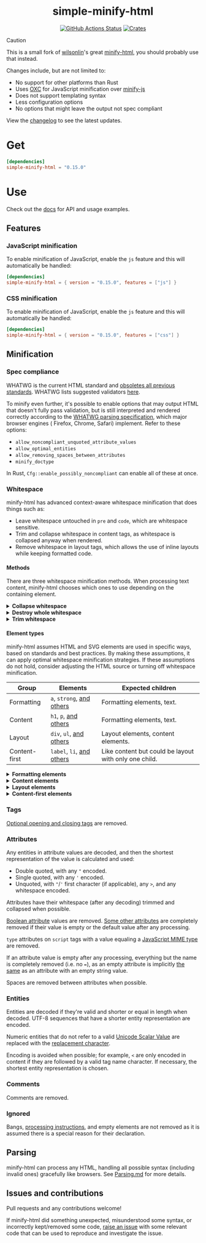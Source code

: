 <h1 align="center">simple-minify-html</h1>
<p align="center">
    <a href="https://github.com/sondr3/simple-minify-html/actions"><img alt="GitHub Actions Status" src="https://github.com/sondr3/simple-minify-html/workflows/pipeline/badge.svg" /></a>
    <a href="https://crates.io/crates/simple-minify-html"><img alt="Crates" src="https://img.shields.io/crates/v/simple-minify-html.svg" /></a>
</p>

> [!CAUTION]
> This is a small fork of [wilsonlin][wilson]'s great [minify-html][fork], you
> should probably use that instead.

Changes include, but are not limited to:

- No support for other platforms than Rust
- Uses [OXC](https://oxc.rs/) for JavaScript minification over [minify-js](https://github.com/wilsonzlin/minify-js)
- Does not support templating syntax
- Less configuration options
- No options that might leave the output not spec compliant

View the [changelog](./CHANGELOG.md) to see the latest updates.

# Get

```toml
[dependencies]
simple-minify-html = "0.15.0"
```

# Use

Check out the [docs](https://docs.rs/simple-minify-html) for API and usage examples.

## Features

### JavaScript minification

To enable minification of JavaScript, enable the `js` feature and this will
automatically be handled:

```toml
[dependencies]
simple-minify-html = { version = "0.15.0", features = ["js"] }
```

### CSS minification

To enable minification of JavaScript, enable the `js` feature and this will
automatically be handled:

```toml
[dependencies]
simple-minify-html = { version = "0.15.0", features = ["css"] }
```

## Minification

### Spec compliance

WHATWG is the current HTML standard and [obsoletes all previous standards](https://www.w3.org/html/). WHATWG lists
suggested validators [here](https://whatwg.org/validator/).

To minify even further, it's possible to enable options that may output HTML that doesn't fully pass validation, but is
still interpreted and rendered correctly according to
the [WHATWG parsing specification](https://html.spec.whatwg.org/multipage/parsing.html), which major browser engines (
Firefox, Chrome, Safari) implement. Refer to these options:

- `allow_noncompliant_unquoted_attribute_values`
- `allow_optimal_entities`
- `allow_removing_spaces_between_attributes`
- `minify_doctype`

In Rust, `Cfg::enable_possibly_noncompliant` can enable all of these at once.

### Whitespace

minify-html has advanced context-aware whitespace minification that does things such as:

- Leave whitespace untouched in `pre` and `code`, which are whitespace sensitive.
- Trim and collapse whitespace in content tags, as whitespace is collapsed anyway when rendered.
- Remove whitespace in layout tags, which allows the use of inline layouts while keeping formatted code.

#### Methods

There are three whitespace minification methods. When processing text content, minify-html chooses which ones to use
depending on the containing element.

<details>
<summary><strong>Collapse whitespace</strong></summary>

> **Applies to:** any element except [whitespace sensitive](./minify-html-common/src/spec/tag/whitespace.rs) elements.

Reduce a sequence of whitespace characters in text nodes to a single space (U+0020).

<table><thead><tr><th>Before<th>After<tbody><tr><td>

```html
<p>↵
    ··The·quick·brown·fox↵
    ··jumps·over·the·lazy↵
    ··dog.↵
</p>
```

<td>

```html
<p>·The·quick·brown·fox·jumps·over·the·lazy·dog.·</p>
```

</table>
</details>

<details>
<summary><strong>Destroy whole whitespace</strong></summary>

> **Applies to:** any element
>
except [whitespace sensitive](./minify-html-common/src/spec/tag/whitespace.rs), [content](src/spec/tag/whitespace.rs), [content-first](./minify-html-common/src/spec/tag/whitespace.rs),
> and [formatting](./minify-html-common/src/spec/tag/whitespace.rs) elements.

Remove any text nodes between tags that only consist of whitespace characters.

<table><thead><tr><th>Before<th>After<tbody><tr><td>

```html

<ul>↵
    ··
    <li>A</li>
    ↵
    ··
    <li>B</li>
    ↵
    ··
    <li>C</li>
    ↵
</ul>
```

<td>

```html

<ul>↵
    ··
    <li>A</li>
    <li>B</li>
    <li>C</li>
    ↵
</ul>
```

</table>
</details>

<details>
<summary><strong>Trim whitespace</strong></summary>

> **Applies to:** any element except [whitespace sensitive](./minify-html-common/src/spec/tag/whitespace.rs)
> and [formatting](./minify-html-common/src/spec/tag/whitespace.rs) elements.

Remove any leading/trailing whitespace from any leading/trailing text nodes of a tag.

<table><thead><tr><th>Before<th>After<tbody><tr><td>

```html
<p>↵
    ··Hey,·I·<em>just</em>·found↵
    ··out·about·this·<strong>cool</strong>·website!↵
    ··<sup>[1]</sup>↵
</p>
```

<td>

```html
<p>Hey,·I·<em>just</em>·found↵
    ··out·about·this·<strong>cool</strong>·website!↵
    ··<sup>[1]</sup></p>
```

</table>
</details>

#### Element types

minify-html assumes HTML and SVG elements are used in specific ways, based on standards and best practices. By making
these assumptions, it can apply optimal whitespace minification strategies. If these assumptions do not hold, consider
adjusting the HTML source or turning off whitespace minification.

| Group         | Elements                                                                     | Expected children                                     |
|---------------|------------------------------------------------------------------------------|-------------------------------------------------------|
| Formatting    | `a`, `strong`, [and others](./minify-html-common/src/spec/tag/whitespace.rs) | Formatting elements, text.                            |
| Content       | `h1`, `p`, [and others](./minify-html-common/src/spec/tag/whitespace.rs)     | Formatting elements, text.                            |
| Layout        | `div`, `ul`, [and others](./minify-html-common/src/spec/tag/whitespace.rs)   | Layout elements, content elements.                    |
| Content-first | `label`, `li`, [and others](./minify-html-common/src/spec/tag/whitespace.rs) | Like content but could be layout with only one child. |

<details>
<summary><strong>Formatting elements</strong></summary>

> Whitespace is collapsed.

Formatting elements are usually inline elements that wrap around part of some text in a content element, so its
whitespace isn't trimmed as they're probably part of the content.

</details>

<details>
<summary><strong>Content elements</strong></summary>

> Whitespace is trimmed and collapsed.

Content elements usually represent a contiguous and complete unit of content such as a paragraph. As such, whitespace is
significant but sequences of them are most likely due to formatting.

###### Before

```html
<p>↵
    ··Hey,·I·<em>just</em>·found↵
    ··out·about·this·<strong>cool</strong>·website!↵
    ··<sup>[1]</sup>↵
</p>
```

###### After

```html
<p>Hey,·I·<em>just</em>·found·out·about·this·<strong>cool</strong>·website!·<sup>[1]</sup></p>
```

</details>

<details>
<summary><strong>Layout elements</strong></summary>

> Whitespace is trimmed and collapsed. Whole whitespace is removed.

These elements should only contain other elements and no text. This makes it possible to remove whole whitespace, which
is useful when using `display: inline-block` so that whitespace between elements (e.g. indentation) does not alter
layout and styling.

###### Before

```html

<ul>↵
    ··
    <li>A</li>
    ↵
    ··
    <li>B</li>
    ↵
    ··
    <li>C</li>
    ↵
</ul>
```

###### After

```html

<ul>
    <li>A</li>
    <li>B</li>
    <li>C</li>
</ul>
```

</details>

<details>
<summary><strong>Content-first elements</strong></summary>

> Whitespace is trimmed and collapsed.

These elements are usually like content elements but are occasionally used like a layout element with one child. Whole
whitespace is not removed as it might contain content, but this is OK for using as layout as there is only one child and
whitespace is trimmed.

###### Before

```html

<li>↵
    ··
    <article>↵
        ····
        <section></section>
        ↵
        ····
        <section></section>
        ↵
        ··
    </article>
    ↵
</li>
```

###### After

```html

<li>
    <article>
        <section></section>
        <section></section>
    </article>
</li>
```

</details>

### Tags

[Optional opening and closing tags](https://html.spec.whatwg.org/multipage/syntax.html#syntax-tag-omission) are removed.

### Attributes

Any entities in attribute values are decoded, and then the shortest representation of the value is calculated and used:

- Double quoted, with any `"` encoded.
- Single quoted, with any `'` encoded.
- Unquoted, with `"`/`'` first character (if applicable), any `>`, and any whitespace encoded.

Attributes have their whitespace (after any decoding) trimmed and collapsed when possible.

[Boolean attribute](https://github.com/wilsonzlin/html-data) values are removed.
[Some other attributes](https://github.com/wilsonzlin/html-data) are completely removed if their value is empty or the
default value after any processing.

`type` attributes on `script` tags with a value equaling
a [JavaScript MIME type](https://mimesniff.spec.whatwg.org/#javascript-mime-type) are removed.

If an attribute value is empty after any processing, everything but the name is completely removed (i.e. no `=`), as an
empty attribute is implicitly [the same](https://html.spec.whatwg.org/multipage/syntax.html#attributes-2) as an
attribute with an empty string value.

Spaces are removed between attributes when possible.

### Entities

Entities are decoded if they're valid and shorter or equal in length when decoded. UTF-8 sequences that have a shorter
entity representation are encoded.

Numeric entities that do not refer to a
valid [Unicode Scalar Value](https://www.unicode.org/glossary/#unicode_scalar_value) are replaced with
the [replacement character](https://en.wikipedia.org/wiki/Specials_(Unicode_block)#Replacement_character).

Encoding is avoided when possible; for example, `<` are only encoded in content if they are followed by a valid tag name
character.
If necessary, the shortest entity representation is chosen.

### Comments

Comments are removed.

### Ignored

Bangs, [processing instructions](https://en.wikipedia.org/wiki/Processing_Instruction), and empty elements are not
removed as it is assumed there is a special reason for their declaration.

## Parsing

minify-html can process any HTML, handling all possible syntax (including invalid ones) gracefully like browsers.
See [Parsing.md](./notes/Parsing.md) for more details.

## Issues and contributions

Pull requests and any contributions welcome!

If minify-html did something unexpected, misunderstood some syntax, or incorrectly kept/removed some
code, [raise an issue](https://github.com/sondr3/simple-minify-html/issues) with some relevant code that can be used to
reproduce and investigate the issue.

[wilson]: https://github.com/wilsonzlin

[fork]: https://github.com/wilsonzlin/minify-html